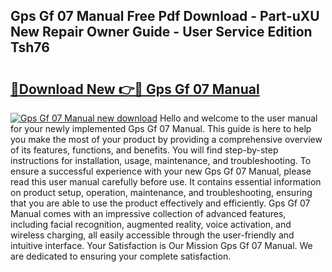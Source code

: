 ## Gps Gf 07 Manual Free Pdf Download - Part-uXU New Repair Owner Guide - User Service Edition Tsh76

# <h2><a href="http://bc16149.oget.top/?id=Gps+Gf+07+Manual">🔗Download New 👉🔴 Gps Gf 07 Manual</a></h2>

[![Gps Gf 07 Manual new download](https://i.imgur.com/5g1atiW.png)](http://bc16149.oget.top/?id=Gps+Gf+07+Manual)
Hello and welcome to the user manual for your newly implemented Gps Gf 07 Manual. This guide is here to help you make the most of your product by providing a comprehensive overview of its features, functions, and benefits. You will find step-by-step instructions for installation, usage, maintenance, and troubleshooting. To ensure a successful experience with your new Gps Gf 07 Manual, please read this user manual carefully before use. It contains essential information on product setup, operation, maintenance, and troubleshooting, ensuring that you are able to use the product effectively and efficiently. Gps Gf 07 Manual comes with an impressive collection of advanced features, including facial recognition, augmented reality, voice activation, and wireless charging, all easily accessible through the user-friendly and intuitive interface. Your Satisfaction is Our Mission Gps Gf 07 Manual. We are dedicated to ensuring your complete satisfaction.
